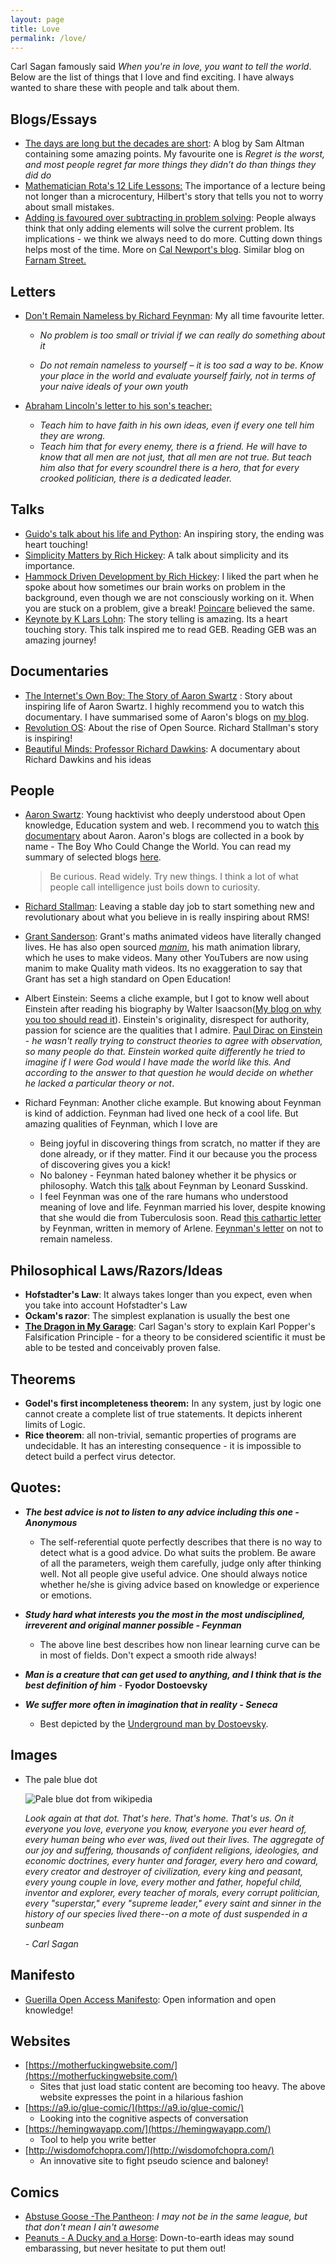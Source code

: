```yaml
---
layout: page
title: Love
permalink: /love/
---
```


Carl Sagan famously said *When you're in love, you want to tell the world*. Below are the list of things that I love and find exciting. I have always wanted to share these with people and talk about them.

## Blogs/Essays

- [The days are long but the decades are short](https://blog.samaltman.com/the-days-are-long-but-the-decades-are-short): A blog by Sam Altman containing some amazing points. My favourite one is *Regret is the worst, and most people regret far more things they didn’t do than things they did do*
- [Mathematician Rota's 12 Life Lessons:](https://fs.blog/2021/02/gian-carlo-rota/) The importance of a lecture being not longer than a microcentury, Hilbert's story that tells you not to worry about small mistakes.
- [Adding is favoured over subtracting in problem solving](https://www.nature.com/articles/d41586-021-00592-0): People always think that only adding elements will solve the current problem. Its implications - we think we always need to do more. Cutting down things helps most of the time. More on [Cal Newport's blog](https://www.calnewport.com/blog/2021/05/06/the-neuroscience-of-busyness/). Similar blog on [Farnam Street.](https://fs.blog/2021/05/slack/)

## Letters

- [Don't Remain Nameless by Richard Feynman](https://fs.blog/2014/08/richard-feynman-what-problems-to-solve/): My all time favourite letter. 
  - *No problem is too small or trivial if we can really do something about it*
  
  - *Do not remain nameless to yourself – it is too sad a way to be. Know your place in the world and evaluate yourself fairly, not in terms of your naive ideals of your own youth*
  
- [Abraham Lincoln's letter to his son's teacher:](https://englishbookgeorgia.com/blogebg/a-letter-from-abraham-lincoln-to-his-sons-teacher/)
  - *Teach him to have faith in his own ideas, even if every one tell him they are wrong.*
  - *Teach him that for every enemy, there is a friend. He will have to know that all men are not just, that all men are not true. But teach him also that for every scoundrel there is a hero, that for every crooked politician, there is a dedicated leader.*

## Talks

- [Guido's talk about his life and Python](https://www.youtube.com/watch?v=YgtL4S7Hrwo): An inspiring story, the ending was heart touching!
- [Simplicity Matters by Rich Hickey](https://www.youtube.com/watch?v=rI8tNMsozo0): A talk about simplicity and its importance. 
- [Hammock Driven Development by Rich Hickey](https://www.youtube.com/watch?v=f84n5oFoZBc): I liked the part when he spoke about how sometimes our brain works on problem in the background, even though we are not consciously working on it. When you are stuck on a problem, give a break! [Poincare](https://en.wikipedia.org/wiki/Henri_Poincar%C3%A9#Toulouse's_characterisation) believed the same.
- [Keynote by K Lars Lohn](https://www.youtube.com/watch?v=bSfe5M_zG2s): The story telling is amazing. Its a heart touching story. This talk inspired me to read GEB. Reading GEB was an amazing journey!

## Documentaries

- [The Internet's Own Boy: The Story of Aaron Swartz](https://youtu.be/9vz06QO3UkQ) : Story about inspiring life of Aaron Swartz. I highly recommend you to watch this documentary. I have summarised some of  Aaron's blogs on [my blog](https://rakaar.github.io/posts/2021-06-11-aaronblogs/).
- [Revolution OS](https://youtu.be/J1bBG1NtL18): About the rise of Open Source. Richard Stallman's story is inspiring!  
- [Beautiful Minds: Professor Richard Dawkins](https://www.youtube.com/watch?v=2kVaM8SJlSg): A documentary about Richard Dawkins and his ideas

## People

- [Aaron Swartz](https://en.wikipedia.org/wiki/Aaron_Swartz): Young hacktivist who deeply understood about Open knowledge, Education system and web. I recommend you to watch [this documentary](https://youtu.be/9vz06QO3UkQ) about Aaron. Aaron's blogs are collected in a book by name - The Boy Who Could Change the World. You can read my summary of selected blogs [here](https://rakaar.github.io/posts/2021-06-11-aaronblogs/).

  > Be curious. Read widely. Try new things. I think a lot of what people call intelligence just boils down to curiosity.

- [Richard Stallman](https://stallman.org/): Leaving a stable day job to start something new and revolutionary about what you believe in is really inspiring about RMS!

- [Grant Sanderson](https://www.3blue1brown.com/): Grant's maths animated videos have literally changed lives. He has also open sourced *[manim](https://github.com/3b1b/manim)*, his math animation library, which he uses to make videos. Many other YouTubers are now using manim to make Quality math videos. Its no exaggeration to say that Grant has set a high standard on Open Education!

- Albert Einstein: Seems a cliche example, but I got to know well about Einstein after reading his biography by Walter Isaacson([My blog on why you too should read it](https://rakaar.github.io/posts/2021-03-01-einstein-book/)). Einstein's originality, disrespect for authority, passion for science are the qualities that I admire. [Paul Dirac on Einstein](https://www.youtube.com/watch?v=JZAISWKj3Pk) - *he wasn't really trying to construct theories to agree with observation, so many people do that. Einstein worked quite differently he tried to imagine if I were God would I have made the world like this. And according to the answer to that question he would decide on whether he lacked a particular theory or not*.

- Richard Feynman: Another cliche example. But knowing about Feynman is kind of addiction. Feynman had lived one heck of a cool life. But amazing qualities of Feynman, which I love are

  - Being joyful in discovering things from scratch, no matter if they are done already, or if they matter. Find it our because you the process of discovering gives you a kick!
  - No baloney - Feynman hated baloney whether it be physics or philosophy. Watch this [talk](https://www.youtube.com/watch?v=6Waurx8e-1o) about Feynman by Leonard Susskind.
  - I feel Feynman was one of the rare humans who understood meaning of love and life. Feynman married his lover, despite knowing that she would die from Tuberculosis soon. Read [this cathartic letter](https://www.openculture.com/2013/08/richard-feynmans-letter-to-departed-wife.html) by Feynman, written in memory of Arlene. [Feynman's letter](https://fs.blog/2014/08/richard-feynman-what-problems-to-solve/) on not to remain nameless.

## Philosophical Laws/Razors/Ideas

- **Hofstadter's Law**: It always takes longer than you expect, even when you take into account Hofstadter's Law
- **Ockam's razor**: The simplest explanation is usually the best one
- [**The Dragon in My Garage**](https://www.youtube.com/watch?v=jJRy3Kl_z5E): Carl Sagan's story to explain Karl Popper's Falsification Principle -  for a theory to be considered scientific it must be able to be tested and conceivably proven false.

## Theorems

- **Godel's first incompleteness theorem:** In any system, just by logic one cannot create a complete list of true statements. It depicts inherent limits of Logic.
- **Rice theorem**: all non-trivial, semantic properties of programs are undecidable. It has an interesting consequence - it is impossible to detect build a perfect virus detector.

## Quotes:

- ***The best advice is not to listen to any advice including this one - Anonymous***
  - The self-referential quote perfectly describes that there is no way to detect what is a good advice. Do what suits the problem. Be aware of all the parameters, weigh them carefully, judge only after thinking well. Not all people give useful advice. One should always notice whether he/she is giving advice based on knowledge or experience or emotions.
- ***Study hard what interests you the most in the most undisciplined, irreverent and original manner possible - Feynman***
  - The above line best describes how non linear learning curve can be in most of fields. Don't expect a smooth ride always!
- ***Man is a creature that can get used to anything, and I think that is the best definition of him*** - **Fyodor Dostoevsky**

- ***We suffer more often in imagination that in reality - Seneca***
  - Best depicted by the [Underground man by Dostoevsky](https://rakaar.github.io/posts/2021-05-14-on-notes-from-underground/).

## Images

- The pale blue dot

  ![Pale blue dot from wikipedia](https://upload.wikimedia.org/wikipedia/commons/7/73/Pale_Blue_Dot.png)

  *Look again at that dot. That's here. That's home. That's us. On it everyone you love, everyone you know, everyone you ever heard of, every human being who ever was, lived out their lives. The aggregate of our joy and suffering, thousands of confident religions, ideologies, and economic doctrines, every hunter and forager, every hero and coward, every creator and destroyer of civilization, every king and peasant, every young couple in love, every mother and father, hopeful child, inventor and explorer, every teacher of morals, every corrupt politician, every "superstar," every "supreme leader," every saint and sinner in the history of our species lived there--on a mote of dust suspended in a sunbeam* 

  *- Carl Sagan*

## Manifesto

- [Guerilla Open Access Manifesto](https://openaccessmanifesto.wordpress.com/guerilla-open-access-manifesto/): Open information and open knowledge!

## Websites

- [https://motherfuckingwebsite.com/](https://motherfuckingwebsite.com/)
  - Sites that just load static content are becoming too heavy. The above website expresses the point in a hilarious fashion
- [https://a9.io/glue-comic/](https://a9.io/glue-comic/)
  - Looking into the cognitive aspects of conversation
- [https://hemingwayapp.com/](https://hemingwayapp.com/)
  - Tool to help you write better
- [http://wisdomofchopra.com/](http://wisdomofchopra.com/)
  - An innovative site to fight pseudo science and baloney!

## Comics
- [Abstuse Goose -The Pantheon](https://imgur.com/ee3QnK9): *I may not be in the same league, but that don't mean I ain't awesome*
- [Peanuts - A Ducky and a Horse](https://www.gocomics.com/peanuts/1960/08/14): Down-to-earth ideas may sound embarassing, but never hesitate to put them out!  
